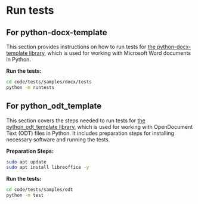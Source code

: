 # Run tests

## For python-docx-template

This section provides instructions on how to run tests for [the python-docx-template library](https://github.com/elapouya/python-docx-template), which is used for working with Microsoft Word documents in Python.

**Run the tests:**

```bash
cd code/tests/samples/docx/tests
python -m runtests
```

## For python_odt_template

This section covers the steps needed to run tests for [the python_odt_template library](https://github.com/Tobi-De/python-odt-template), which is used for working with OpenDocument Text (ODT) files in Python. It includes preparation steps for installing necessary software and running the tests.

**Preparation Steps:**

```bash
sudo apt update
sudo apt install libreoffice -y
```

**Run the tests:**

```bash
cd code/tests/samples/odt
python -m test
```
